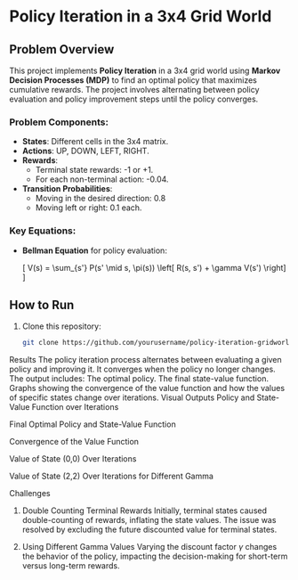 # Policy Iteration in a 3x4 Grid World


## Problem Overview
This project implements **Policy Iteration** in a 3x4 grid world using **Markov Decision Processes (MDP)** to find an optimal policy that maximizes cumulative rewards. The project involves alternating between policy evaluation and policy improvement steps until the policy converges.

### Problem Components:
- **States**: Different cells in the 3x4 matrix.
- **Actions**: UP, DOWN, LEFT, RIGHT.
- **Rewards**:
  - Terminal state rewards: -1 or +1.
  - For each non-terminal action: -0.04.
- **Transition Probabilities**:
  - Moving in the desired direction: 0.8
  - Moving left or right: 0.1 each.
  
### Key Equations:
- **Bellman Equation** for policy evaluation:

  \[
  V(s) = \sum_{s'} P(s' \mid s, \pi(s)) \left[ R(s, s') + \gamma V(s') \right]
  \]

## How to Run
1. Clone this repository:
   ```bash
   git clone https://github.com/yourusername/policy-iteration-gridworld.git
Results
The policy iteration process alternates between evaluating a given policy and improving it. It converges when the policy no longer changes.
The output includes:
The optimal policy.
The final state-value function.
Graphs showing the convergence of the value function and how the values of specific states change over iterations.
Visual Outputs
Policy and State-Value Function over Iterations

Final Optimal Policy and State-Value Function

Convergence of the Value Function

Value of State (0,0) Over Iterations

Value of State (2,2) Over Iterations for Different Gamma

Challenges
1. Double Counting Terminal Rewards
Initially, terminal states caused double-counting of rewards, inflating the state values. The issue was resolved by excluding the future discounted value for terminal states.

2. Using Different Gamma Values
Varying the discount factor $\gamma$ changes the behavior of the policy, impacting the decision-making for short-term versus long-term rewards.
